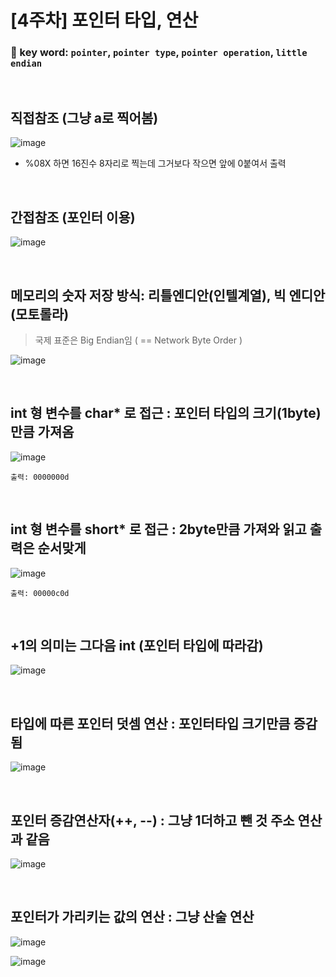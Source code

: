 # [4주차] 포인터 타입, 연산  

### 🔑 key word: `pointer`, `pointer type`, `pointer operation`, `little endian`  
<br>  


## 직접참조 (그냥 a로 찍어봄)   
![image](https://user-images.githubusercontent.com/61939286/134558765-27aa76d5-0012-433d-b833-057bdb792384.png)  

- %08X 하면 16진수 8자리로 찍는데 그거보다 작으면 앞에 0붙여서 출력  

<br>  

## 간접참조 (포인터 이용)  
![image](https://user-images.githubusercontent.com/61939286/134559220-b80cc53f-fdc3-4e2e-a5e4-11b1e43e99b6.png)

<br>  

## 메모리의 숫자 저장 방식: 리틀엔디안(인텔계열), 빅 엔디안(모토롤라)    
> 국제 표준은 Big Endian임 ( == Network Byte Order )  

![image](https://user-images.githubusercontent.com/61939286/134560292-75af3601-a332-413f-93bb-ba6b64534036.png)

<br>  

## int 형 변수를 char* 로 접근 : 포인터 타입의 크기(1byte)만큼 가져옴 
![image](https://user-images.githubusercontent.com/61939286/134560632-250fd6f0-65a7-4449-b8aa-017a6cd81f68.png)  
```
출력: 0000000d
```  
<br>  

## int 형 변수를 short* 로 접근 : 2byte만큼 가져와 읽고 출력은 순서맞게  
![image](https://user-images.githubusercontent.com/61939286/134561029-a5b07f56-c5cc-48cc-b737-85e9be5f2dfc.png)
```
출력: 00000c0d
```  
<br>  

## +1의 의미는 그다음 int (포인터 타입에 따라감)    
![image](https://user-images.githubusercontent.com/61939286/134561752-5950aac9-821f-4aca-9934-527dfac7712f.png)  

<br>  

## 타입에 따른 포인터 덧셈 연산 : 포인터타입 크기만큼 증감됨  
![image](https://user-images.githubusercontent.com/61939286/134562085-3b241753-bf61-4e64-a92c-89f8f6ead9ad.png)  

<br>  

## 포인터 증감연산자(++, --) : 그냥 1더하고 뺀 것 주소 연산과 같음  
![image](https://user-images.githubusercontent.com/61939286/134562304-9e4f2278-e33c-4c80-81b5-f63fd0342c4b.png)  

<br>  

## 포인터가 가리키는 값의 연산 : 그냥 산술 연산  
![image](https://user-images.githubusercontent.com/61939286/134563074-f4eefd14-c8bf-4c85-b09c-2ca2b39a992e.png)  

![image](https://user-images.githubusercontent.com/61939286/134562874-26dacdf1-8337-4dcd-ae61-e082dff23fac.png)

